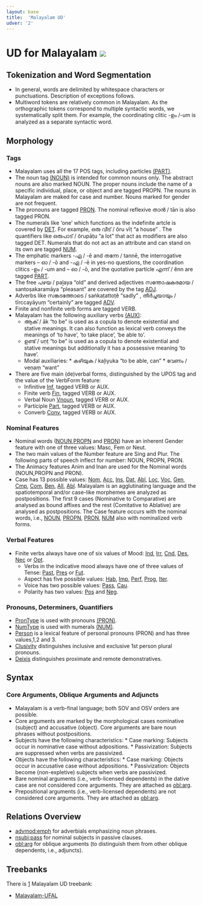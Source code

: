 ```yaml
---
layout: base
title:  'Malayalam UD'
udver: '2'
---
```


# UD for Malayalam <span class="flagspan"><img class="flag" src="../../flags/svg/IN.svg" /></span>

## Tokenization and Word Segmentation

* In general, words are delimited by whitespace characters or punctuations. Description of exceptions follows.
* Multiword tokens are relatively common in Malayalam. As the orthographic tokens correspond to multiple syntactic words, we systematically split them. For example, the coordinating clitic  -ഉം /-um is analyzed as a separate syntactic word. 

## Morphology

### Tags

* Malayalam uses all the 17 POS tags, including particles [(PART)](). 
* The noun tag [(NOUN)]() is intended for common nouns only. The abstract nouns are also marked NOUN. The proper nouns include the name of a specific individual, place, or object and are tagged PROPN. The nouns in Malayalam are maked for case and number. Nouns marked for gender are not frequent. 
* The pronouns are tagged [PRON](). The nominal reflexive താൻ / tān is also tagged PRON.  
* The numerals like ‘one’ which functions as the indefinite artcle is covered by [DET](). For example, ഒരു വീട് / ŏru vīṭ  “a house” . The quantifiers like ഒരുപാട് / ŏrupāṭu “a lot” that act as modifiers are also tagged DET. Numerals that do not act as an attribute and can stand on its own are tagged [NUM](). 
* The emphatic markers -ഏ / -ē and തന്നേ / tannē, the interrogative markers – ഓ / -ō and -ഏ / -ē in yes-no questions, the coordination clitics -ഉം / -um and – ഓ / -ō, and the quotative particle എന്ന് / ĕnn are tagged [PART]().
* The free പഴയ / paḻaya “old” and derived adjectives സന്തോഷകരമായ / santoṣakaramāya “pleasant” are covered by the tag [ADJ](). 
* Adverbs like സങ്കടത്തോടെ / saṅkaṭattoṭĕ “sadly” , തീർച്ചയായും / tīrccayāyuṃ “certainly” are tagged [ADV](). 
* Finite and nonfinite verb forms are tagged VERB.
* Malayalam has the following auxiliary verbs [(AUX)](): 
    *  ആക് / āk “to be” is used as a copula to denote existential and stative meanings. It can also function as lexical verb conveys the meanings of ‘to have’, ‘to take place’, ‘be able to’. 
    *  ഉണ്ട് / uṇṭ “to be” is used as a copula to denote existential and stative meanings but additionally it has a possessive meaning ‘to have’. 
    *  Modal auxiliaries:
            * കഴിയുക / kaḻiyuka “to be able, can”
            * വേണം / veṇaṃ “want”
* There are five main (de)verbal forms, distinguished by the UPOS tag and the value of the VerbForm feature:
    *  Infinitive [Inf](), tagged VERB or AUX. 
    *  Finite verb [Fin](), tagged VERB or AUX. 
    *  Verbal Noun [Vnoun](), tagged VERB or AUX. 
    *  Participle [Part](), tagged VERB or AUX. 
    *  Converb [Conv](), tagged VERB or AUX. 

### Nominal Features

* Nominal words ([NOUN](),[PROPN]() and [PRON]()) have an inherent Gender feature with one of three values: Masc, Fem or Neut.
* The two main values of the Number feature are Sing and Plur. The following parts of speech inflect for number: NOUN, PROPN, PRON. 
* The Animacy features Anim and Inan are used for the Nominal words (NOUN,PROPN and PRON).  
* Case has 13 possible values: [Nom](), [Acc](), [Ins](), [Dat](), [Abl](), [Loc](), [Voc](), [Gen](), [Cmp](), [Com](), [Ben](), [All](), [Abl](). Malayalam is an agglutinating language and the spatiotemporal and/or case-like morphemes are analyzed as postpositions. The first 9 cases (Nominative to Comparative) are analysed as bound affixes and the rest (Comitative to Ablative) are analysed as postpositions. The Case feature occurs with the nominal words, i.e., [NOUN](), [PROPN](), [PRON](), [NUM]() also with nominalized verb forms.  

### Verbal Features

* Finite verbs always have one of six values of Mood: [Ind](), [Irr](), [Cnd](), [Des](), [Nec]() or [Opt]().
    * Verbs in the indicative mood always have one of three values of Tense: [Past](), [Pres]() or [Fut]().
    * Aspect has five possible values: [Hab](), [Imp](), [Perf](), [Prog](), [Iter](). 
    * Voice has two possible values: [Pass](), [Cau]().
    * Polarity has two values: [Pos]() and [Neg](). 

### Pronouns, Determiners, Quantifiers

* [PronType]() is used with pronouns [(PRON)]().
* [NumType]() is used with numerals [(NUM)]().
* [Person]() is a lexical feature of personal pronouns (PRON) and has three values,1,2 and 3. 
* [Clusivity]() distinguishes inclusive and exclusive 1st person plural pronouns.
* [Deixis]() distinguishes proximate and remote demonstratives.

## Syntax

### Core Arguments, Oblique Arguments and Adjuncts

* Malayalam is a verb-final language; both SOV and OSV orders are possible.
* Core arguments are marked by the morphological cases nominative (subject) and accusative (object). Core arguments are bare noun phrases without postpositions.
* Subjects have the following characteristics:
       * Case marking: Subjects occur in nominative case without adpositions.
       * Passivization: Subjects are suppressed when verbs are passivized.
* Objects have the following characteristics:
       * Case marking: Objects occur in accusative case without adpositions.
       * Passivization: Objects become (non-expletive) subjects when verbs are passivized.
* Bare nominal arguments (i.e., verb-licensed dependents) in the dative case are not considered core arguments. They are attached as [obl:arg]().
* Prepositional arguments (i.e., verb-licensed dependents) are not considered core arguments. They are attached as [obl:arg]().

## Relations Overview

* [advmod:emph]() for adverbials emphasizing noun phrases.
* [nsubj:pass]() for nominal subjects in passive clauses.
* [obl:arg]() for oblique arguments (to distinguish them from other oblique dependents, i.e., adjuncts).

## Treebanks

There is [1](../treebanks/ml-comparison.html) Malayalam UD treebank:

  * [Malayalam-UFAL](../treebanks/ml_ufal/index.html)

